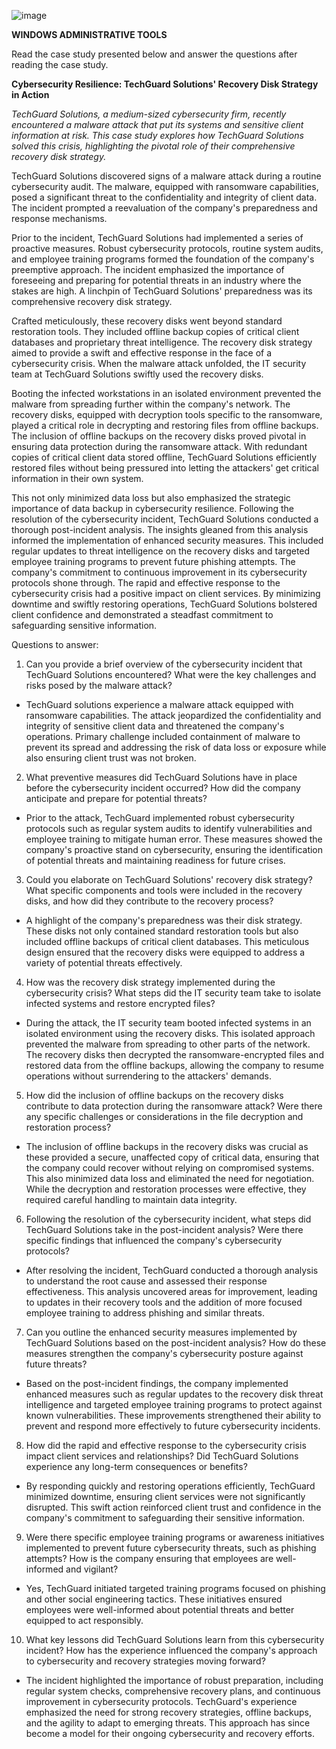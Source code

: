 ![image](https://github.com/user-attachments/assets/07752696-0990-40d0-a23c-26384edad465)


**WINDOWS ADMINISTRATIVE TOOLS**

Read the case study presented below and answer the questions after
reading the case study.

**Cybersecurity Resilience: TechGuard Solutions\' Recovery Disk Strategy
in Action**

*TechGuard Solutions, a medium-sized cybersecurity firm, recently
encountered a malware attack that put its systems and sensitive client
information at risk. This case study explores how TechGuard Solutions
solved this crisis, highlighting the pivotal role of their comprehensive
recovery disk strategy.*

TechGuard Solutions discovered signs of a malware attack during a
routine cybersecurity audit. The malware, equipped with ransomware
capabilities, posed a significant threat to the confidentiality and
integrity of client data. The incident prompted a reevaluation of the
company\'s preparedness and response mechanisms.

Prior to the incident, TechGuard Solutions had implemented a series of
proactive measures. Robust cybersecurity protocols, routine system
audits, and employee training programs formed the foundation of the
company\'s preemptive approach. The incident emphasized the importance
of foreseeing and preparing for potential threats in an industry where
the stakes are high. A linchpin of TechGuard Solutions\' preparedness
was its comprehensive recovery disk strategy.

Crafted meticulously, these recovery disks went beyond standard
restoration tools. They included offline backup copies of critical
client databases and proprietary threat intelligence. The recovery disk
strategy aimed to provide a swift and effective response in the face of
a cybersecurity crisis. When the malware attack unfolded, the IT
security team at TechGuard Solutions swiftly used the recovery disks.

Booting the infected workstations in an isolated environment prevented
the malware from spreading further within the company\'s network. The
recovery disks, equipped with decryption tools specific to the
ransomware, played a critical role in decrypting and restoring files
from offline backups. The inclusion of offline backups on the recovery
disks proved pivotal in ensuring data protection during the ransomware
attack. With redundant copies of critical client data stored offline,
TechGuard Solutions efficiently restored files without being pressured
into letting the attackers\' get critical information in their own
system.

This not only minimized data loss but also emphasized the strategic
importance of data backup in cybersecurity resilience. Following the
resolution of the cybersecurity incident, TechGuard Solutions conducted
a thorough post-incident analysis. The insights gleaned from this
analysis informed the implementation of enhanced security measures. This
included regular updates to threat intelligence on the recovery disks
and targeted employee training programs to prevent future phishing
attempts. The company\'s commitment to continuous improvement in its
cybersecurity protocols shone through. The rapid and effective response
to the cybersecurity crisis had a positive impact on client services. By
minimizing downtime and swiftly restoring operations, TechGuard
Solutions bolstered client confidence and demonstrated a steadfast
commitment to safeguarding sensitive information.

Questions to answer:

1.  Can you provide a brief overview of the cybersecurity incident that
    TechGuard Solutions encountered? What were the key challenges and
    risks posed by the malware attack?

-   TechGuard solutions experience a malware attack equipped with
    ransomware capabilities. The attack jeopardized the confidentiality
    and integrity of sensitive client data and threatened the company's
    operations. Primary challenge included containment of malware to
    prevent its spread and addressing the risk of data loss or exposure
    while also ensuring client trust was not broken.

2.  What preventive measures did TechGuard Solutions have in place
    before the cybersecurity incident occurred? How did the company
    anticipate and prepare for potential threats?

-   Prior to the attack, TechGuard implemented robust cybersecurity
    protocols such as regular system audits to identify vulnerabilities
    and employee training to mitigate human error. These measures showed
    the company's proactive stand on cybersecurity, ensuring the
    identification of potential threats and maintaining readiness for
    future crises.

3.  Could you elaborate on TechGuard Solutions\' recovery disk strategy?
    What specific components and tools were included in the recovery
    disks, and how did they contribute to the recovery process?

-   A highlight of the company's preparedness was their disk strategy.
    These disks not only contained standard restoration tools but also
    included offline backups of critical client databases. This
    meticulous design ensured that the recovery disks were equipped to
    address a variety of potential threats effectively.

4.  How was the recovery disk strategy implemented during the
    cybersecurity crisis? What steps did the IT security team take to
    isolate infected systems and restore encrypted files?

-   During the attack, the IT security team booted infected systems in
    an isolated environment using the recovery disks. This isolated
    approach prevented the malware from spreading to other parts of the
    network. The recovery disks then decrypted the ransomware-encrypted
    files and restored data from the offline backups, allowing the
    company to resume operations without surrendering to the attackers'
    demands.

5.  How did the inclusion of offline backups on the recovery disks
    contribute to data protection during the ransomware attack? Were
    there any specific challenges or considerations in the file
    decryption and restoration process?

-   The inclusion of offline backups in the recovery disks was crucial
    as these provided a secure, unaffected copy of critical data,
    ensuring that the company could recover without relying on
    compromised systems. This also minimized data loss and eliminated
    the need for negotiation. While the decryption and restoration
    processes were effective, they required careful handling to maintain
    data integrity.

6.  Following the resolution of the cybersecurity incident, what steps
    did TechGuard Solutions take in the post-incident analysis? Were
    there specific findings that influenced the company\'s cybersecurity
    protocols?

-   After resolving the incident, TechGuard conducted a thorough
    analysis to understand the root cause and assessed their response
    effectiveness. This analysis uncovered areas for improvement,
    leading to updates in their recovery tools and the addition of more
    focused employee training to address phishing and similar threats.

7.  Can you outline the enhanced security measures implemented by
    TechGuard Solutions based on the post-incident analysis? How do
    these measures strengthen the company\'s cybersecurity posture
    against future threats?

-   Based on the post-incident findings, the company implemented
    enhanced measures such as regular updates to the recovery disk
    threat intelligence and targeted employee training programs to
    protect against known vulnerabilities. These improvements
    strengthened their ability to prevent and respond more effectively
    to future cybersecurity incidents.

8.  How did the rapid and effective response to the cybersecurity crisis
    impact client services and relationships? Did TechGuard Solutions
    experience any long-term consequences or benefits?

-   By responding quickly and restoring operations efficiently,
    TechGuard minimized downtime, ensuring client services were not
    significantly disrupted. This swift action reinforced client trust
    and confidence in the company's commitment to safeguarding their
    sensitive information.

9.  Were there specific employee training programs or awareness
    initiatives implemented to prevent future cybersecurity threats,
    such as phishing attempts? How is the company ensuring that
    employees are well-informed and vigilant?

-   Yes, TechGuard initiated targeted training programs focused on
    phishing and other social engineering tactics. These initiatives
    ensured employees were well-informed about potential threats and
    better equipped to act responsibly.

10. What key lessons did TechGuard Solutions learn from this
    cybersecurity incident? How has the experience influenced the
    company\'s approach to cybersecurity and recovery strategies moving
    forward?

-   The incident highlighted the importance of robust preparation,
    including regular system checks, comprehensive recovery plans, and
    continuous improvement in cybersecurity protocols. TechGuard's
    experience emphasized the need for strong recovery strategies,
    offline backups, and the agility to adapt to emerging threats. This
    approach has since become a model for their ongoing cybersecurity
    and recovery efforts.
